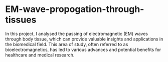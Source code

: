 # EM-wave-propogation-through-tissues
In this project, I analysed the passing of electromagnetic (EM) waves through body tissue, which can provide valuable insights and applications in the biomedical field. This area of study, often referred to as bioelectromagnetics, has led to various advances and potential benefits for healthcare and medical research.
